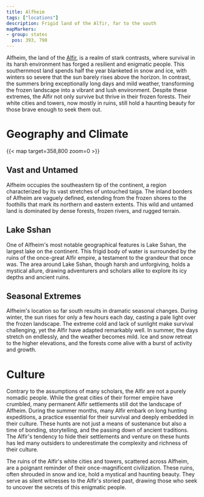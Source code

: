 ```yaml
---
title: Alfheim
tags: ["locations"]
description: Frigid land of the Alfir, far to the south
mapMarkers:
- group: states
  pos: 393, 798
---
```


Alfheim, the land of the [Alfir](/pages/Alfir), is a realm of stark contrasts,
where survival in its harsh environment has forged a resilient and enigmatic
people. This southernmost land spends half the year blanketed in snow and ice,
with winters so severe that the sun barely rises above the horizon. In contrast,
the summers bring exceptionally long days and mild weather, transforming the
frozen landscape into a vibrant and lush environment. Despite these extremes,
the Alfir not only survive but thrive in their frozen forests. Their white
cities and towers, now mostly in ruins, still hold a haunting beauty for those
brave enough to seek them out.

# Geography and Climate

{{< map target=358,800 zoom=0 >}}

## Vast and Untamed

Alfheim occupies the southeastern tip of the continent, a region characterized
by its vast stretches of untouched taiga. The inland borders of Alfheim are
vaguely defined, extending from the frozen shores to the foothills that mark its
northern and eastern extents. This wild and untamed land is dominated by dense
forests, frozen rivers, and rugged terrain.

## Lake Sshan

One of Alfheim's most notable geographical features is Lake Sshan, the largest
lake on the continent. This frigid body of water is surrounded by the ruins of
the once-great Alfir empire, a testament to the grandeur that once was. The area
around Lake Sshan, though harsh and unforgiving, holds a mystical allure,
drawing adventurers and scholars alike to explore its icy depths and ancient
ruins.

## Seasonal Extremes

Alfheim's location so far south results in dramatic seasonal changes. During
winter, the sun rises for only a few hours each day, casting a pale light over
the frozen landscape. The extreme cold and lack of sunlight make survival
challenging, yet the Alfir have adapted remarkably well. In summer, the days
stretch on endlessly, and the weather becomes mild. Ice and snow retreat to the
higher elevations, and the forests come alive with a burst of activity and
growth.

# Culture

Contrary to the assumptions of many scholars, the Alfir are not a purely nomadic
people. While the great cities of their former empire have crumbled, many
permanent Alfir settlements still dot the landscape of Alfheim. During the
summer months, many Alfir embark on long hunting expeditions, a practice
essential for their survival and deeply embedded in their culture. These hunts
are not just a means of sustenance but also a time of bonding, storytelling, and
the passing down of ancient traditions. The Alfir's tendency to hide their
settlements and venture on these hunts has led many outsiders to underestimate
the complexity and richness of their culture.

The ruins of the Alfir's white cities and towers, scattered across Alfheim, are
a poignant reminder of their once-magnificent civilization. These ruins, often
shrouded in snow and ice, hold a mystical and haunting beauty. They serve as
silent witnesses to the Alfir's storied past, drawing those who seek to uncover
the secrets of this enigmatic people.